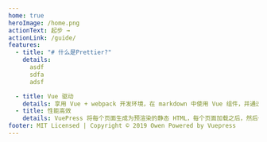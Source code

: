```yaml
---
home: true
heroImage: /home.png
actionText: 起步 →
actionLink: /guide/
features:
  - title: "# 什么是Prettier?"
    details:
      asdf
      sdfa
      adsf

  - title: Vue 驱动
    details: 享用 Vue + webpack 开发环境，在 markdown 中使用 Vue 组件，并通过 Vue 开发自定义主题。
  - title: 性能高效
    details: VuePress 将每个页面生成为预渲染的静态 HTML，每个页面加载之后，然后作为单页面应用程序(SPA)运行。
footer: MIT Licensed | Copyright © 2019 Owen Powered by Vuepress
---
```

